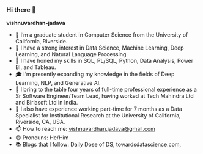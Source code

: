 ### Hi there 👋


**vishnuvardhan-jadava**

- 🔭 I’m a graduate student in Computer Science from the University of California, Riverside.
- 🌱 I have a strong interest in Data Science, Machine Learning, Deep Learning, and Natural Language Processing.
- 💼 I have honed my skills in SQL, PL/SQL, Python, Data Analysis, Power BI, and Tableau.
- 🎓 I’m presently expanding my knowledge in the fields of Deep Learning, NLP, and Generative AI.
- 👔 I bring to the table four years of full-time professional experience as a Sr Software Engineer/Team Lead, having worked at Tech Mahindra Ltd and Birlasoft Ltd in India.
- 🏢 I also have experience working part-time for 7 months as a Data Specialist for Institutional Research at the University of California, Riverside, CA, USA.
- 📫 How to reach me: vishnuvardhan.jadava@gmail.com
- 😄 Pronouns: He/Him
- 📚 Blogs that I follow: Daily Dose of DS, towardsdatascience.com, 
